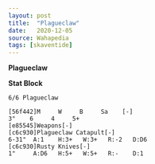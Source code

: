 ```yaml
---
layout: post
title:  "Plagueclaw"
date:   2020-12-05
source: Wahapedia
tags: [skaventide]
---
```


**Plagueclaw**

**Stat Block**
```
6/6 Plagueclaw
```

```
[56f442]M     W     B     Sa    [-]
3"    6     4     5+    
[e85545]Weapons[-]
[c6c930]Plagueclaw Catapult[-]
6-31"  A:1    H:3+   W:3+   R:-2   D:D6  
[c6c930]Rusty Knives[-]
1"     A:D6   H:5+   W:5+   R:-    D:1   
```


